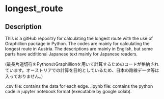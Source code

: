 # longest_route

## Description
This is a gitHub repositry for calculating the longest route with the use of Graphillion package in Python. 
The codes are mainly for calculating the longest route in Austria.
The descriptions are mainly in English, but some parts have additional Japanese text mainly for Japanese readers.

(最長片道切符をPythonのGraphillionを用いて計算するためのコードが格納されています。オーストリアでの計算を目的としているため、日本の路線データ等は入っておりません。)

.csv file: contains the data for each edge.
.ipynb file: contains the python code in jupyter notebook format (executable by google colab).

